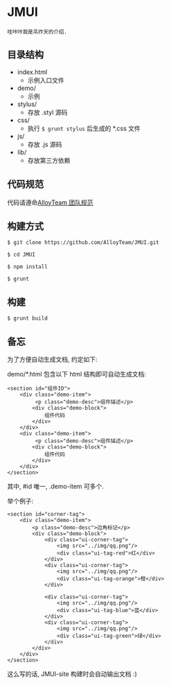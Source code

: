 # JMUI
    
    哇咔咔我是吊炸天的介绍.

## 目录结构

- index.html
    + 示例入口文件
- demo/
    + 示例 
- stylus/
    + 存放 .styl 源码
- css/
    + 执行 `$ grunt stylus` 后生成的 *.css 文件 
- js/
    + 存放 .js 源码
- lib/
    + 存放第三方依赖


## 代码规范

代码请遵命[AlloyTeam 团队规范](http://alloyteam.github.io/code-guide/#css)

## 构建方式

    $ git clone https://github.com/AlloyTeam/JMUI.git

    $ cd JMUI

    $ npm install 

    $ grunt


## 构建

    $ grunt build

## 备忘

为了方便自动生成文档, 约定如下:

demo/*.html 包含以下 html 结构即可自动生成文档:

    <section id="组件ID">
        <div class="demo-item">
             <p class="demo-desc">组件描述</p>
            <div class="demo-block">
                组件代码
            </div>
        </div>
        <div class="demo-item">
             <p class="demo-desc">组件描述</p>
            <div class="demo-block">
                组件代码
            </div>
        </div>
    </section>

其中, #id 唯一, .demo-item 可多个.

举个例子:

    <section id="corner-tag">
        <div class="demo-item">
            <p class="demo-desc">边角标记</p>
            <div class="demo-block">
                <div class="ui-corner-tag">
                    <img src="../img/qq.png"/>
                    <div class="ui-tag-red">红</div>
                </div>
                <div class="ui-corner-tag">
                    <img src="../img/qq.png"/>
                    <div class="ui-tag-orange">橙</div>
                </div>

                <div class="ui-corner-tag">
                    <img src="../img/qq.png"/>
                    <div class="ui-tag-blue">蓝</div>
                </div>
                <div class="ui-corner-tag">
                    <img src="../img/qq.png"/>
                    <div class="ui-tag-green">绿</div>
                </div>
            </div>
        </div>
    </section>

这么写的话, JMUI-site 构建时会自动输出文档 :)

